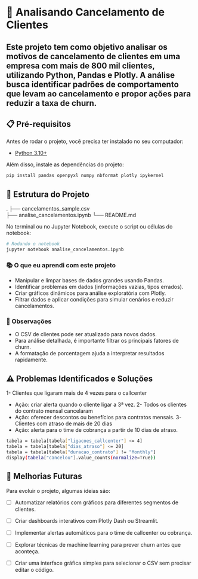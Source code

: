 # 🚀 Analisando Cancelamento de Clientes

Este projeto tem como objetivo analisar os motivos de cancelamento de clientes em uma empresa com mais de 800 mil clientes, utilizando Python, Pandas e Plotly.
A análise busca identificar padrões de comportamento que levam ao cancelamento e propor ações para reduzir a taxa de churn.
---

## 📋 Pré-requisitos

Antes de rodar o projeto, você precisa ter instalado no seu computador:

- [Python 3.10+](https://www.python.org/downloads/)

Além disso, instale as dependências do projeto:

```bash
pip install pandas openpyxl numpy nbformat plotly ipykernel
```

## 📂 Estrutura do Projeto
.
├── cancelamentos_sample.csv      
├── analise_cancelamentos.ipynb
└── README.md 

No terminal ou no Jupyter Notebook, execute o script ou células do notebook:

```bash
# Rodando o notebook
jupyter notebook analise_cancelamentos.ipynb
```

### 📚 O que eu aprendi com este projeto

* Manipular e limpar bases de dados grandes usando Pandas.
* Identificar problemas em dados (informações vazias, tipos errados).
* Criar gráficos dinâmicos para análise exploratória com Plotly.
* Filtrar dados e aplicar condições para simular cenários e reduzir cancelamentos.

### 📝 Observações

* O CSV de clientes pode ser atualizado para novos dados.
* Para análise detalhada, é importante filtrar os principais fatores de churn.
* A formatação de porcentagem ajuda a interpretar resultados rapidamente.

## ⚠️ Problemas Identificados e Soluções

1- Clientes que ligaram mais de 4 vezes para o callcenter
  * Ação: criar alerta quando o cliente ligar a 3ª vez.
2- Todos os clientes do contrato mensal cancelaram
  * Ação: oferecer descontos ou benefícios para contratos mensais.
3- Clientes com atraso de mais de 20 dias
  * Ação: alerta para o time de cobrança a partir de 10 dias de atraso.

```bash
tabela = tabela[tabela["ligacoes_callcenter"] <= 4]
tabela = tabela[tabela["dias_atraso"] <= 20]
tabela = tabela[tabela["duracao_contrato"] != "Monthly"]
display(tabela["cancelou"].value_counts(normalize=True))
```

## 🔮 Melhorias Futuras

Para evoluir o projeto, algumas ideias são:

* [ ] Automatizar relatórios com gráficos para diferentes segmentos de clientes.
* [ ] Criar dashboards interativos com Plotly Dash ou Streamlit.
* [ ] Implementar alertas automáticos para o time de callcenter ou cobrança.
* [ ] Explorar técnicas de machine learning para prever churn antes que aconteça.
* [ ] Criar uma interface gráfica simples para selecionar o CSV sem precisar editar o código.

